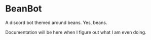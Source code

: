 # BeanBot
A discord bot themed around beans. Yes, beans.

Documentation will be here when I figure out what I am even doing.